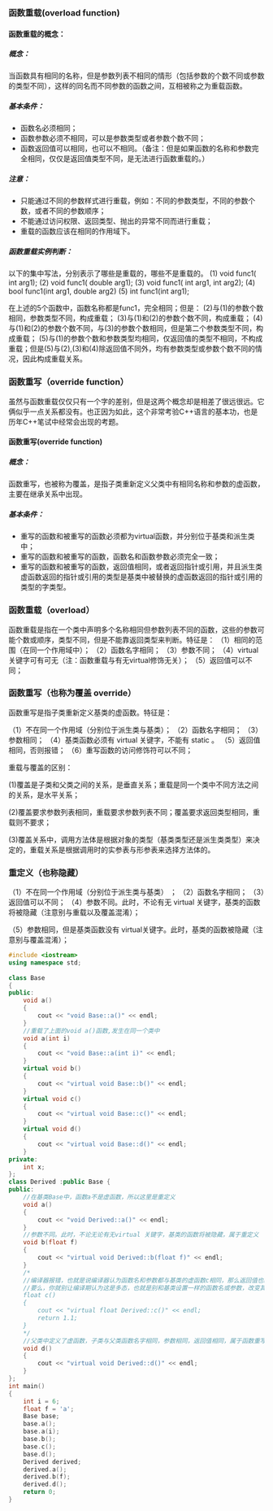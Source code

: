 



### 函数重载(overload function)

#### 函数重载的概念：

##### 概念：

当函数具有相同的名称，但是参数列表不相同的情形（包括参数的个数不同或参数的类型不同），这样的同名而不同参数的函数之间，互相被称之为重载函数。

##### 基本条件：

- 函数名必须相同；
- 函数参数必须不相同，可以是参数类型或者参数个数不同；
- 函数返回值可以相同，也可以不相同。（备注：但是如果函数的名称和参数完全相同，仅仅是返回值类型不同，是无法进行函数重载的。）

##### 注意：

- 只能通过不同的参数样式进行重载，例如：不同的参数类型，不同的参数个数，或者不同的参数顺序；
- 不能通过访问权限、返回类型、抛出的异常不同而进行重载；
- 重载的函数应该在相同的作用域下。

##### 函数重载实例判断：

以下的集中写法，分别表示了哪些是重载的，哪些不是重载的。
(1) void func1( int arg1);
(2) void func1( double arg1);
(3) void func1( int arg1, int arg2);
(4) bool func1(int arg1, double arg2)
(5) int func1(int arg1);

在上述的5个函数中，函数名称都是func1，完全相同；但是：
(2)与(1)的参数个数相同，参数类型不同，构成重载；
(3)与(1)和(2)的参数个数不同，构成重载；
(4)与(1)和(2)的参数个数不同，与(3)的参数个数相同，但是第二个参数类型不同，构成重载；
(5)与(1)的参数个数和参数类型均相同，仅返回值的类型不相同，不构成重载；但是(5)与(2),(3)和(4)除返回值不同外，均有参数类型或参数个数不同的情况，因此构成重载关系。

### 函数重写（override function）

虽然与函数重载仅仅只有一个字的差别，但是这两个概念却是相差了很远很远。它俩似乎一点关系都没有。也正因为如此，这个非常考验C++语言的基本功，也是历年C++笔试中经常会出现的考题。

#### 函数重写(override function)

##### 概念：

函数重写，也被称为覆盖，是指子类重新定义父类中有相同名称和参数的虚函数，主要在继承关系中出现。

##### 基本条件：

- 重写的函数和被重写的函数必须都为virtual函数，并分别位于基类和派生类中；
- 重写的函数和被重写的函数，函数名和函数参数必须完全一致；
- 重写的函数和被重写的函数，返回值相同，或者返回指针或引用，并且派生类虚函数返回的指针或引用的类型是基类中被替换的虚函数返回的指针或引用的类型的字类型。





### 函数重载（overload）

函数重载是指在一个类中声明多个名称相同但参数列表不同的函数，这些的参数可能个数或顺序，类型不同，但是不能靠返回类型来判断。特征是：
（1）相同的范围（在同一个作用域中）；
（2）函数名字相同；
（3）参数不同；
（4）virtual 关键字可有可无（注：函数重载与有无virtual修饰无关）；
（5）返回值可以不同；

###  函数重写（也称为覆盖 override）

函数重写是指子类重新定义基类的虚函数。特征是：

（1）不在同一个作用域（分别位于派生类与基类）；
（2）函数名字相同；
（3）参数相同；
（4）基类函数必须有 virtual 关键字，不能有 static 。
（5）返回值相同，否则报错；
（6）重写函数的访问修饰符可以不同；

重载与覆盖的区别：

(1)覆盖是子类和父类之间的关系，是垂直关系；重载是同一个类中不同方法之间的关系，是水平关系；

(2)覆盖要求参数列表相同，重载要求参数列表不同；覆盖要求返回类型相同，重载则不要求；

(3)覆盖关系中，调用方法体是根据对象的类型（基类类型还是派生类类型）来决定的，重载关系是根据调用时的实参表与形参表来选择方法体的。

###  重定义（也称隐藏）

（1）不在同一个作用域（分别位于派生类与基类） ；
（2）函数名字相同；
（3）返回值可以不同；
（4）参数不同。此时，不论有无 virtual 关键字，基类的函数将被隐藏（注意别与重载以及覆盖混淆）；

（5）参数相同，但是基类函数没有 virtual关键字。此时，基类的函数被隐藏（注意别与覆盖混淆）；

```c++
#include <iostream>
using namespace std;
 
class Base
{
public:
	void a()
	{
		cout << "void Base::a()" << endl;
	}
	//重载了上面的void a()函数,发生在同一个类中
	void a(int i)
	{
		cout << "void Base::a(int i)" << endl;
	}
	virtual void b()
	{
		cout << "virtual void Base::b()" << endl;
	}
	virtual void c()
	{
		cout << "virtual void Base::c()" << endl;
	}
	virtual void d()
	{
		cout << "virtual void Base::d()" << endl;
	}
private:
	int x;
};
class Derived :public Base {
public:
	//在基类Base中，函数a不是虚函数，所以这里是重定义
	void a()
	{
		cout << "void Derived::a()" << endl;
	}
	//参数不同。此时，不论无论有无virtual 关键字，基类的函数将被隐藏，属于重定义
	void b(float f)
	{
		cout << "virtual void Derived::b(float f)" << endl;
	}
	/*
	//编译器报错，也就是说编译器认为函数名和参数都与基类的虚函数c相同，那么返回值也必须相同
	//要么，你就别让编译期认为这是多态，也就是别和基类设置一样的函数名或参数，改变其一即可
	float c()
	{
		cout << "virtual float Derived::c()" << endl;
		return 1.1;
	}
	*/
	//父类中定义了虚函数，子类与父类函数名字相同，参数相同，返回值相同，属于函数重写
	void d()
	{
		cout << "virtual void Derived::d()" << endl;
	}
};
int main()
{
	int i = 6;
	float f = 'a';
	Base base;
	base.a();
	base.a(i);
	base.b();
	base.c();
	base.d();
	Derived derived;
	derived.a();
	derived.b(f);
	derived.d();
	return 0;
}
```

